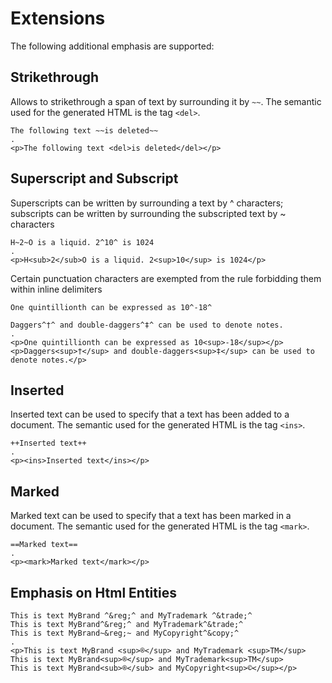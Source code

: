 # Extensions

The following additional emphasis are supported:

## Strikethrough
 
Allows to strikethrough a span of text by surrounding it by `~~`. The semantic used for the generated HTML is the tag `<del>`.

```````````````````````````````` example
The following text ~~is deleted~~
.
<p>The following text <del>is deleted</del></p>
````````````````````````````````

## Superscript and Subscript
 
Superscripts can be written by surrounding a text by ^ characters; subscripts can be written by surrounding the subscripted text by ~ characters

```````````````````````````````` example
H~2~O is a liquid. 2^10^ is 1024
.
<p>H<sub>2</sub>O is a liquid. 2<sup>10</sup> is 1024</p>
````````````````````````````````
 
Certain punctuation characters are exempted from the rule forbidding them within inline delimiters

```````````````````````````````` example
One quintillionth can be expressed as 10^-18^

Daggers^†^ and double-daggers^‡^ can be used to denote notes.
.
<p>One quintillionth can be expressed as 10<sup>-18</sup></p>
<p>Daggers<sup>†</sup> and double-daggers<sup>‡</sup> can be used to denote notes.</p>
````````````````````````````````

## Inserted

Inserted text can be used to specify that a text has been added to a document.  The semantic used for the generated HTML is the tag `<ins>`.
 
```````````````````````````````` example
++Inserted text++
.
<p><ins>Inserted text</ins></p>
````````````````````````````````

## Marked

Marked text can be used to specify that a text has been marked in a document.  The semantic used for the generated HTML is the tag `<mark>`.
 
```````````````````````````````` example
==Marked text==
.
<p><mark>Marked text</mark></p>
````````````````````````````````
## Emphasis on Html Entities


```````````````````````````````` example
This is text MyBrand ^&reg;^ and MyTrademark ^&trade;^
This is text MyBrand^&reg;^ and MyTrademark^&trade;^
This is text MyBrand~&reg;~ and MyCopyright^&copy;^
.
<p>This is text MyBrand <sup>®</sup> and MyTrademark <sup>TM</sup>
This is text MyBrand<sup>®</sup> and MyTrademark<sup>TM</sup>
This is text MyBrand<sub>®</sub> and MyCopyright<sup>©</sup></p>
````````````````````````````````

